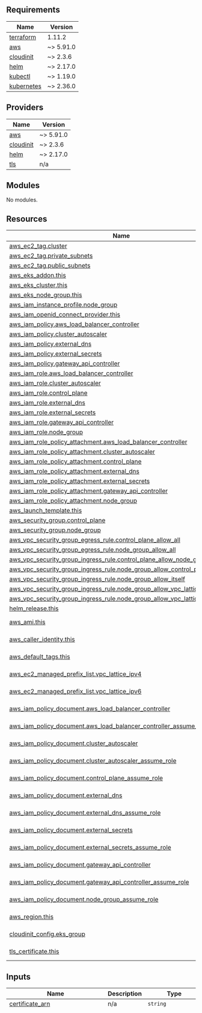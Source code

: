 <!-- BEGIN_TF_DOCS -->
## Requirements

| Name | Version |
|------|---------|
| <a name="requirement_terraform"></a> [terraform](#requirement\_terraform) | 1.11.2 |
| <a name="requirement_aws"></a> [aws](#requirement\_aws) | ~> 5.91.0 |
| <a name="requirement_cloudinit"></a> [cloudinit](#requirement\_cloudinit) | ~> 2.3.6 |
| <a name="requirement_helm"></a> [helm](#requirement\_helm) | ~> 2.17.0 |
| <a name="requirement_kubectl"></a> [kubectl](#requirement\_kubectl) | ~> 1.19.0 |
| <a name="requirement_kubernetes"></a> [kubernetes](#requirement\_kubernetes) | ~> 2.36.0 |

## Providers

| Name | Version |
|------|---------|
| <a name="provider_aws"></a> [aws](#provider\_aws) | ~> 5.91.0 |
| <a name="provider_cloudinit"></a> [cloudinit](#provider\_cloudinit) | ~> 2.3.6 |
| <a name="provider_helm"></a> [helm](#provider\_helm) | ~> 2.17.0 |
| <a name="provider_tls"></a> [tls](#provider\_tls) | n/a |

## Modules

No modules.

## Resources

| Name | Type |
|------|------|
| [aws_ec2_tag.cluster](https://registry.terraform.io/providers/hashicorp/aws/latest/docs/resources/ec2_tag) | resource |
| [aws_ec2_tag.private_subnets](https://registry.terraform.io/providers/hashicorp/aws/latest/docs/resources/ec2_tag) | resource |
| [aws_ec2_tag.public_subnets](https://registry.terraform.io/providers/hashicorp/aws/latest/docs/resources/ec2_tag) | resource |
| [aws_eks_addon.this](https://registry.terraform.io/providers/hashicorp/aws/latest/docs/resources/eks_addon) | resource |
| [aws_eks_cluster.this](https://registry.terraform.io/providers/hashicorp/aws/latest/docs/resources/eks_cluster) | resource |
| [aws_eks_node_group.this](https://registry.terraform.io/providers/hashicorp/aws/latest/docs/resources/eks_node_group) | resource |
| [aws_iam_instance_profile.node_group](https://registry.terraform.io/providers/hashicorp/aws/latest/docs/resources/iam_instance_profile) | resource |
| [aws_iam_openid_connect_provider.this](https://registry.terraform.io/providers/hashicorp/aws/latest/docs/resources/iam_openid_connect_provider) | resource |
| [aws_iam_policy.aws_load_balancer_controller](https://registry.terraform.io/providers/hashicorp/aws/latest/docs/resources/iam_policy) | resource |
| [aws_iam_policy.cluster_autoscaler](https://registry.terraform.io/providers/hashicorp/aws/latest/docs/resources/iam_policy) | resource |
| [aws_iam_policy.external_dns](https://registry.terraform.io/providers/hashicorp/aws/latest/docs/resources/iam_policy) | resource |
| [aws_iam_policy.external_secrets](https://registry.terraform.io/providers/hashicorp/aws/latest/docs/resources/iam_policy) | resource |
| [aws_iam_policy.gateway_api_controller](https://registry.terraform.io/providers/hashicorp/aws/latest/docs/resources/iam_policy) | resource |
| [aws_iam_role.aws_load_balancer_controller](https://registry.terraform.io/providers/hashicorp/aws/latest/docs/resources/iam_role) | resource |
| [aws_iam_role.cluster_autoscaler](https://registry.terraform.io/providers/hashicorp/aws/latest/docs/resources/iam_role) | resource |
| [aws_iam_role.control_plane](https://registry.terraform.io/providers/hashicorp/aws/latest/docs/resources/iam_role) | resource |
| [aws_iam_role.external_dns](https://registry.terraform.io/providers/hashicorp/aws/latest/docs/resources/iam_role) | resource |
| [aws_iam_role.external_secrets](https://registry.terraform.io/providers/hashicorp/aws/latest/docs/resources/iam_role) | resource |
| [aws_iam_role.gateway_api_controller](https://registry.terraform.io/providers/hashicorp/aws/latest/docs/resources/iam_role) | resource |
| [aws_iam_role.node_group](https://registry.terraform.io/providers/hashicorp/aws/latest/docs/resources/iam_role) | resource |
| [aws_iam_role_policy_attachment.aws_load_balancer_controller](https://registry.terraform.io/providers/hashicorp/aws/latest/docs/resources/iam_role_policy_attachment) | resource |
| [aws_iam_role_policy_attachment.cluster_autoscaler](https://registry.terraform.io/providers/hashicorp/aws/latest/docs/resources/iam_role_policy_attachment) | resource |
| [aws_iam_role_policy_attachment.control_plane](https://registry.terraform.io/providers/hashicorp/aws/latest/docs/resources/iam_role_policy_attachment) | resource |
| [aws_iam_role_policy_attachment.external_dns](https://registry.terraform.io/providers/hashicorp/aws/latest/docs/resources/iam_role_policy_attachment) | resource |
| [aws_iam_role_policy_attachment.external_secrets](https://registry.terraform.io/providers/hashicorp/aws/latest/docs/resources/iam_role_policy_attachment) | resource |
| [aws_iam_role_policy_attachment.gateway_api_controller](https://registry.terraform.io/providers/hashicorp/aws/latest/docs/resources/iam_role_policy_attachment) | resource |
| [aws_iam_role_policy_attachment.node_group](https://registry.terraform.io/providers/hashicorp/aws/latest/docs/resources/iam_role_policy_attachment) | resource |
| [aws_launch_template.this](https://registry.terraform.io/providers/hashicorp/aws/latest/docs/resources/launch_template) | resource |
| [aws_security_group.control_plane](https://registry.terraform.io/providers/hashicorp/aws/latest/docs/resources/security_group) | resource |
| [aws_security_group.node_group](https://registry.terraform.io/providers/hashicorp/aws/latest/docs/resources/security_group) | resource |
| [aws_vpc_security_group_egress_rule.control_plane_allow_all](https://registry.terraform.io/providers/hashicorp/aws/latest/docs/resources/vpc_security_group_egress_rule) | resource |
| [aws_vpc_security_group_egress_rule.node_group_allow_all](https://registry.terraform.io/providers/hashicorp/aws/latest/docs/resources/vpc_security_group_egress_rule) | resource |
| [aws_vpc_security_group_ingress_rule.control_plane_allow_node_group_api](https://registry.terraform.io/providers/hashicorp/aws/latest/docs/resources/vpc_security_group_ingress_rule) | resource |
| [aws_vpc_security_group_ingress_rule.node_group_allow_control_plane_kubelet](https://registry.terraform.io/providers/hashicorp/aws/latest/docs/resources/vpc_security_group_ingress_rule) | resource |
| [aws_vpc_security_group_ingress_rule.node_group_allow_itself](https://registry.terraform.io/providers/hashicorp/aws/latest/docs/resources/vpc_security_group_ingress_rule) | resource |
| [aws_vpc_security_group_ingress_rule.node_group_allow_vpc_lattice_ipv4](https://registry.terraform.io/providers/hashicorp/aws/latest/docs/resources/vpc_security_group_ingress_rule) | resource |
| [aws_vpc_security_group_ingress_rule.node_group_allow_vpc_lattice_ipv6](https://registry.terraform.io/providers/hashicorp/aws/latest/docs/resources/vpc_security_group_ingress_rule) | resource |
| [helm_release.this](https://registry.terraform.io/providers/hashicorp/helm/latest/docs/resources/release) | resource |
| [aws_ami.this](https://registry.terraform.io/providers/hashicorp/aws/latest/docs/data-sources/ami) | data source |
| [aws_caller_identity.this](https://registry.terraform.io/providers/hashicorp/aws/latest/docs/data-sources/caller_identity) | data source |
| [aws_default_tags.this](https://registry.terraform.io/providers/hashicorp/aws/latest/docs/data-sources/default_tags) | data source |
| [aws_ec2_managed_prefix_list.vpc_lattice_ipv4](https://registry.terraform.io/providers/hashicorp/aws/latest/docs/data-sources/ec2_managed_prefix_list) | data source |
| [aws_ec2_managed_prefix_list.vpc_lattice_ipv6](https://registry.terraform.io/providers/hashicorp/aws/latest/docs/data-sources/ec2_managed_prefix_list) | data source |
| [aws_iam_policy_document.aws_load_balancer_controller](https://registry.terraform.io/providers/hashicorp/aws/latest/docs/data-sources/iam_policy_document) | data source |
| [aws_iam_policy_document.aws_load_balancer_controller_assume_role](https://registry.terraform.io/providers/hashicorp/aws/latest/docs/data-sources/iam_policy_document) | data source |
| [aws_iam_policy_document.cluster_autoscaler](https://registry.terraform.io/providers/hashicorp/aws/latest/docs/data-sources/iam_policy_document) | data source |
| [aws_iam_policy_document.cluster_autoscaler_assume_role](https://registry.terraform.io/providers/hashicorp/aws/latest/docs/data-sources/iam_policy_document) | data source |
| [aws_iam_policy_document.control_plane_assume_role](https://registry.terraform.io/providers/hashicorp/aws/latest/docs/data-sources/iam_policy_document) | data source |
| [aws_iam_policy_document.external_dns](https://registry.terraform.io/providers/hashicorp/aws/latest/docs/data-sources/iam_policy_document) | data source |
| [aws_iam_policy_document.external_dns_assume_role](https://registry.terraform.io/providers/hashicorp/aws/latest/docs/data-sources/iam_policy_document) | data source |
| [aws_iam_policy_document.external_secrets](https://registry.terraform.io/providers/hashicorp/aws/latest/docs/data-sources/iam_policy_document) | data source |
| [aws_iam_policy_document.external_secrets_assume_role](https://registry.terraform.io/providers/hashicorp/aws/latest/docs/data-sources/iam_policy_document) | data source |
| [aws_iam_policy_document.gateway_api_controller](https://registry.terraform.io/providers/hashicorp/aws/latest/docs/data-sources/iam_policy_document) | data source |
| [aws_iam_policy_document.gateway_api_controller_assume_role](https://registry.terraform.io/providers/hashicorp/aws/latest/docs/data-sources/iam_policy_document) | data source |
| [aws_iam_policy_document.node_group_assume_role](https://registry.terraform.io/providers/hashicorp/aws/latest/docs/data-sources/iam_policy_document) | data source |
| [aws_region.this](https://registry.terraform.io/providers/hashicorp/aws/latest/docs/data-sources/region) | data source |
| [cloudinit_config.eks_group](https://registry.terraform.io/providers/hashicorp/cloudinit/latest/docs/data-sources/config) | data source |
| [tls_certificate.this](https://registry.terraform.io/providers/hashicorp/tls/latest/docs/data-sources/certificate) | data source |

## Inputs

| Name | Description | Type | Default | Required |
|------|-------------|------|---------|:--------:|
| <a name="input_certificate_arn"></a> [certificate\_arn](#input\_certificate\_arn) | n/a | `string` | n/a | yes |
| <a name="input_cluster_addons"></a> [cluster\_addons](#input\_cluster\_addons) | n/a | `any` | <pre>{<br/>  "amazon-cloudwatch-observability": {<br/>    "addon_version": "v3.5.0-eksbuild.1",<br/>    "configuration_values": {},<br/>    "resolve_conflicts_on_create": "OVERWRITE",<br/>    "resolve_conflicts_on_update": "OVERWRITE",<br/>    "service_account_role_arn": false<br/>  },<br/>  "aws-ebs-csi-driver": {<br/>    "addon_version": "v1.35.0-eksbuild.1",<br/>    "configuration_values": {<br/>      "controller": {<br/>        "nodeSelector": {<br/>          "nodePurpose": "system"<br/>        },<br/>        "tolerations": [<br/>          {<br/>            "effect": "NoSchedule",<br/>            "key": "nodePurpose",<br/>            "operator": "Equal",<br/>            "value": "system"<br/>          },<br/>          {<br/>            "effect": "NoSchedule",<br/>            "key": "criticalAddonsOnly",<br/>            "operator": "Equal",<br/>            "value": "true"<br/>          }<br/>        ]<br/>      }<br/>    },<br/>    "resolve_conflicts_on_create": "OVERWRITE",<br/>    "resolve_conflicts_on_update": "OVERWRITE",<br/>    "service_account_role_arn": false<br/>  },<br/>  "aws-efs-csi-driver": {<br/>    "addon_version": "v2.0.9-eksbuild.1",<br/>    "configuration_values": {<br/>      "controller": {<br/>        "nodeSelector": {<br/>          "nodePurpose": "system"<br/>        },<br/>        "tolerations": [<br/>          {<br/>            "effect": "NoSchedule",<br/>            "key": "nodePurpose",<br/>            "operator": "Equal",<br/>            "value": "system"<br/>          },<br/>          {<br/>            "effect": "NoSchedule",<br/>            "key": "criticalAddonsOnly",<br/>            "operator": "Equal",<br/>            "value": "true"<br/>          }<br/>        ]<br/>      }<br/>    },<br/>    "resolve_conflicts_on_create": "OVERWRITE",<br/>    "resolve_conflicts_on_update": "OVERWRITE",<br/>    "service_account_role_arn": false<br/>  },<br/>  "cert-manager": {<br/>    "addon_version": "v1.17.1-eksbuild.1",<br/>    "configuration_values": {<br/>      "nodeSelector": {<br/>        "nodePurpose": "system"<br/>      },<br/>      "tolerations": [<br/>        {<br/>          "effect": "NoSchedule",<br/>          "key": "nodePurpose",<br/>          "operator": "Equal",<br/>          "value": "system"<br/>        },<br/>        {<br/>          "effect": "NoSchedule",<br/>          "key": "criticalAddonsOnly",<br/>          "operator": "Equal",<br/>          "value": "true"<br/>        }<br/>      ]<br/>    },<br/>    "resolve_conflicts_on_create": "OVERWRITE",<br/>    "resolve_conflicts_on_update": "OVERWRITE",<br/>    "service_account_role_arn": false<br/>  },<br/>  "coredns": {<br/>    "addon_version": "v1.11.4-eksbuild.2",<br/>    "configuration_values": {<br/>      "nodeSelector": {<br/>        "nodePurpose": "system"<br/>      },<br/>      "tolerations": [<br/>        {<br/>          "effect": "NoSchedule",<br/>          "key": "nodePurpose",<br/>          "operator": "Equal",<br/>          "value": "system"<br/>        },<br/>        {<br/>          "effect": "NoSchedule",<br/>          "key": "criticalAddonsOnly",<br/>          "operator": "Equal",<br/>          "value": "true"<br/>        }<br/>      ]<br/>    },<br/>    "resolve_conflicts_on_create": "OVERWRITE",<br/>    "resolve_conflicts_on_update": "OVERWRITE",<br/>    "service_account_role_arn": false<br/>  },<br/>  "eks-node-monitoring-agent": {<br/>    "addon_version": "v1.1.0-eksbuild.1",<br/>    "configuration_values": {},<br/>    "resolve_conflicts_on_create": "OVERWRITE",<br/>    "resolve_conflicts_on_update": "OVERWRITE",<br/>    "service_account_role_arn": false<br/>  },<br/>  "kube-proxy": {<br/>    "addon_version": "v1.32.0-eksbuild.2",<br/>    "configuration_values": {},<br/>    "resolve_conflicts_on_create": "OVERWRITE",<br/>    "resolve_conflicts_on_update": "OVERWRITE",<br/>    "service_account_role_arn": false<br/>  },<br/>  "kube-state-metrics": {<br/>    "addon_version": "v2.14.0-eksbuild.1",<br/>    "configuration_values": {<br/>      "nodeSelector": {<br/>        "nodePurpose": "system"<br/>      },<br/>      "tolerations": [<br/>        {<br/>          "effect": "NoSchedule",<br/>          "key": "nodePurpose",<br/>          "operator": "Equal",<br/>          "value": "system"<br/>        },<br/>        {<br/>          "effect": "NoSchedule",<br/>          "key": "criticalAddonsOnly",<br/>          "operator": "Equal",<br/>          "value": "true"<br/>        }<br/>      ]<br/>    },<br/>    "resolve_conflicts_on_create": "OVERWRITE",<br/>    "resolve_conflicts_on_update": "OVERWRITE",<br/>    "service_account_role_arn": false<br/>  },<br/>  "metrics-server": {<br/>    "addon_version": "v0.7.2-eksbuild.2",<br/>    "configuration_values": {<br/>      "nodeSelector": {<br/>        "nodePurpose": "system"<br/>      },<br/>      "tolerations": [<br/>        {<br/>          "effect": "NoSchedule",<br/>          "key": "nodePurpose",<br/>          "operator": "Equal",<br/>          "value": "system"<br/>        },<br/>        {<br/>          "effect": "NoSchedule",<br/>          "key": "criticalAddonsOnly",<br/>          "operator": "Equal",<br/>          "value": "true"<br/>        }<br/>      ]<br/>    },<br/>    "resolve_conflicts_on_create": "OVERWRITE",<br/>    "resolve_conflicts_on_update": "OVERWRITE",<br/>    "service_account_role_arn": false<br/>  },<br/>  "prometheus-node-exporter": {<br/>    "addon_version": "v1.8.2-eksbuild.2",<br/>    "configuration_values": {},<br/>    "resolve_conflicts_on_create": "OVERWRITE",<br/>    "resolve_conflicts_on_update": "OVERWRITE",<br/>    "service_account_role_arn": false<br/>  },<br/>  "vpc-cni": {<br/>    "addon_version": "v1.19.2-eksbuild.1",<br/>    "configuration_values": {},<br/>    "resolve_conflicts_on_create": "OVERWRITE",<br/>    "resolve_conflicts_on_update": "OVERWRITE",<br/>    "service_account_role_arn": false<br/>  }<br/>}</pre> | no |
| <a name="input_cluster_endpoint_private_access"></a> [cluster\_endpoint\_private\_access](#input\_cluster\_endpoint\_private\_access) | n/a | `bool` | `true` | no |
| <a name="input_cluster_endpoint_public_access"></a> [cluster\_endpoint\_public\_access](#input\_cluster\_endpoint\_public\_access) | n/a | `bool` | `false` | no |
| <a name="input_cluster_managed_node_groups"></a> [cluster\_managed\_node\_groups](#input\_cluster\_managed\_node\_groups) | n/a | `any` | <pre>{<br/>  "generic-01": {<br/>    "capacity_type": "ON_DEMAND",<br/>    "desired_capacity": 1,<br/>    "instance_type": "t3.medium",<br/>    "kubelet_flags": "",<br/>    "labels": {<br/>      "capacityType": "onDemand",<br/>      "nodeGroup": "generic-01",<br/>      "nodeGroupType": "managed",<br/>      "nodePurpose": "generic"<br/>    },<br/>    "max_size": 5,<br/>    "min_size": 1,<br/>    "taints": {},<br/>    "volume_size": 100<br/>  },<br/>  "system-01": {<br/>    "capacity_type": "ON_DEMAND",<br/>    "desired_capacity": 1,<br/>    "instance_type": "t3.medium",<br/>    "kubelet_flags": "",<br/>    "labels": {<br/>      "capacityType": "onDemand",<br/>      "nodeGroup": "system-01",<br/>      "nodeGroupType": "managed",<br/>      "nodePurpose": "system"<br/>    },<br/>    "max_size": 5,<br/>    "min_size": 1,<br/>    "taints": {<br/>      "criticalAddonsOnly": {<br/>        "effect": "NO_SCHEDULE",<br/>        "key": "criticalAddonsOnly",<br/>        "value": "true"<br/>      },<br/>      "nodePurpose": {<br/>        "effect": "NO_SCHEDULE",<br/>        "key": "nodePurpose",<br/>        "value": "system"<br/>      }<br/>    },<br/>    "volume_size": 100<br/>  }<br/>}</pre> | no |
| <a name="input_cluster_map_roles"></a> [cluster\_map\_roles](#input\_cluster\_map\_roles) | n/a | <pre>map(object({<br/>    username = string<br/>    groups   = list(string)<br/>  }))</pre> | <pre>{<br/>  "AdministratorAccess": {<br/>    "groups": [<br/>      "system:masters"<br/>    ],<br/>    "username": "admin:{{SessionName}}"<br/>  },<br/>  "ReadOnlyAccess": {<br/>    "groups": [<br/>      "system:authenticated"<br/>    ],<br/>    "username": "ro:{{SessionName}}"<br/>  }<br/>}</pre> | no |
| <a name="input_cluster_name"></a> [cluster\_name](#input\_cluster\_name) | n/a | `string` | n/a | yes |
| <a name="input_cluster_public_access_cidrs"></a> [cluster\_public\_access\_cidrs](#input\_cluster\_public\_access\_cidrs) | n/a | `list(string)` | <pre>[<br/>  "0.0.0.0/0"<br/>]</pre> | no |
| <a name="input_cluster_service_cidr"></a> [cluster\_service\_cidr](#input\_cluster\_service\_cidr) | n/a | `string` | `"172.20.0.0/16"` | no |
| <a name="input_cluster_version"></a> [cluster\_version](#input\_cluster\_version) | n/a | `string` | n/a | yes |
| <a name="input_domain"></a> [domain](#input\_domain) | n/a | `string` | n/a | yes |
| <a name="input_helm_charts"></a> [helm\_charts](#input\_helm\_charts) | n/a | `any` | <pre>{<br/>  "argo-cd": {<br/>    "chart": "argo-cd",<br/>    "namespace": "argo-cd",<br/>    "repository": "https://argoproj.github.io/argo-helm",<br/>    "template_file": "helm_values/argo-cd.tpl",<br/>    "version": "7.6.12"<br/>  },<br/>  "aws-load-balancer-controller": {<br/>    "chart": "aws-load-balancer-controller",<br/>    "namespace": "aws-load-balancer-controller",<br/>    "repository": "https://aws.github.io/eks-charts",<br/>    "template_file": "helm_values/aws-load-balancer-controller.tpl",<br/>    "version": "1.8.1"<br/>  },<br/>  "cluster-autoscaler": {<br/>    "chart": "cluster-autoscaler",<br/>    "namespace": "cluster-autoscaler",<br/>    "repository": "https://kubernetes.github.io/autoscaler",<br/>    "template_file": "helm_values/cluster-autoscaler.tpl",<br/>    "version": "9.43.0"<br/>  },<br/>  "external-dns": {<br/>    "chart": "external-dns",<br/>    "namespace": "external-dns",<br/>    "repository": "https://kubernetes-sigs.github.io/external-dns",<br/>    "template_file": "./helm_values/external-dns.tpl",<br/>    "version": "1.15.0"<br/>  },<br/>  "external-secrets": {<br/>    "chart": "external-secrets",<br/>    "namespace": "external-secrets",<br/>    "repository": "https://charts.external-secrets.io",<br/>    "template_file": "helm_values/external-secrets.tpl",<br/>    "version": "0.10.4"<br/>  },<br/>  "gateway-api-controller": {<br/>    "chart": "aws-gateway-controller-chart",<br/>    "namespace": "aws-application-networking-system",<br/>    "repository": "oci://public.ecr.aws/aws-application-networking-k8s",<br/>    "template_file": "helm_values/gateway-api-controller.tpl",<br/>    "version": "v1.1.0"<br/>  }<br/>}</pre> | no |
| <a name="input_team_assume_role_principals"></a> [team\_assume\_role\_principals](#input\_team\_assume\_role\_principals) | n/a | `list(string)` | n/a | yes |
| <a name="input_vpc_id"></a> [vpc\_id](#input\_vpc\_id) | n/a | `string` | n/a | yes |
| <a name="input_vpc_private_subnet_ids"></a> [vpc\_private\_subnet\_ids](#input\_vpc\_private\_subnet\_ids) | n/a | `list(string)` | n/a | yes |
| <a name="input_vpc_public_subnet_ids"></a> [vpc\_public\_subnet\_ids](#input\_vpc\_public\_subnet\_ids) | n/a | `list(string)` | n/a | yes |

## Outputs

No outputs.
<!-- END_TF_DOCS -->